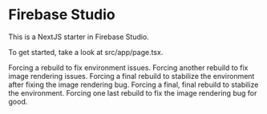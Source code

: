 
# Firebase Studio

This is a NextJS starter in Firebase Studio.

To get started, take a look at src/app/page.tsx.

Forcing a rebuild to fix environment issues.
Forcing another rebuild to fix image rendering issues.
Forcing a final rebuild to stabilize the environment after fixing the image rendering bug.
Forcing a final, final rebuild to stabilize the environment.
Forcing one last rebuild to fix the image rendering bug for good.
